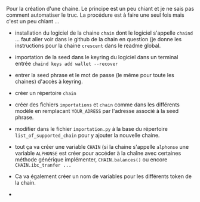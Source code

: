 Pour la création d'une chaine. 
Le principe est un peu chiant et je ne sais pas comment automatiser le truc.  La procédure est à faire une seul fois mais c'est un peu chiant ... 
* installation du logiciel de la chaine ```chain``` dont le logiciel s'appelle ```chaind``` ... faut aller voir dans le github de la chain en question (je donne les instructions pour la chaine ``` crescent ``` dans le readme global.  
* importation de la seed dans le keyring du logiciel dans un terminal  entrée ``` chaind keys add wallet --recover ```
* entrer la seed phrase et le mot de passe (le même pour toute les chaines) d'accès à keyring.
* créer un répertoire ```chain```
* créer des fichiers ```importations``` et ```chain``` comme dans les différents modèle en remplacant ```YOUR_ADRESS``` par l'adresse associé à la seed phrase.
* modifier dans le fichier ``` importation.py ``` à la base du répertoire ``` list_of_supported_chain ``` pour y ajouter la nouvelle chaine.

* tout ça va créer une variable ``` CHAIN ``` (si la chaine s'appelle ``` alphonse ``` une variable ``` ALPHONSE ``` est créer pour accéder à la chaîne avec certaines méthode générique implémenter, ``` CHAIN.balances() ``` ou encore ```CHAIN.ibc_tranfer ... ```
* Ca va également créer un nom de variables pour les différents token de la chain.
* 
